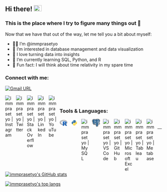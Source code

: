 ## Hi there! <img src="https://c.tenor.com/SNL9_xhZl9oAAAAi/waving-hand-joypixels.gif" width="25" height="20" />

### This is the place where I try to figure many things out :monocle_face:

Now that we have that out of the way, let me tell you a bit about myself:
- :man_technologist: I’m @immprasetyo
- :eyes: I’m interested in database management and data visualization
- :smiling_face_with_three_hearts: I love turning data into insights
- :seedling: I’m currently learning SQL, Python, and R
- :zany_face: Fun fact: I will think about time relativity in my spare time

### Connect with me:
[![Gmail URL](https://img.shields.io/twitter/url?color=ea4335&label=gmail&logo=gmail&style=for-the-badge&url=https%3A%2F%2Fmail.google.com%2Fmail%2Fu%2F1%2F%3Fview%3Dcm%26fs%3D1%26to%3Dmmprsty%40gmail.com%26tf%3D1)](https://mail.google.com/mail/u/1/?view=cm&fs=1&to=mmprsty@gmail.com&tf=1)

[<img align="left" alt="immprasetyo | Instagram" width="25px" src="https://cdn.jsdelivr.net/npm/simple-icons@v3/icons/instagram.svg" style="padding-right:10px;" />](https://instagram.com/immprasetyo)
[<img align="left" alt="immprasetyo | Twitter" width="25px" src="https://cdn.jsdelivr.net/npm/simple-icons@v3/icons/twitter.svg" style="padding-right:10px;" />](https://twitter.com/in/imamprasetyo)
[<img align="left" alt="immprasetyo | Stack Overflow" width="25px" src="https://cdn.jsdelivr.net/npm/simple-icons@v3/icons/stackoverflow.svg" style="padding-right:10px;" />](https://stackoverflow.com/users/18983641/immprasetyo)
[<img align="left" alt="immprasetyo | LinkedIn" width="25px" src="https://cdn.jsdelivr.net/npm/simple-icons@v3/icons/linkedin.svg" style="padding-right:10px;" />](https://linkedin.com/in/imamprasetyo)
[<img align="left" alt="immprasetyo | YouTube" width="25px" src="https://cdn.jsdelivr.net/npm/simple-icons@v3/icons/youtube.svg" style="padding-right:10px;" />](https://youtube.com/channel/UCvWfjoT6akC8rdUZslq1Onw)
   <br />

### Tools & Languages:
[<img align="left" alt="immprasetyo | R" width="25px" src="https://raw.githubusercontent.com/github/explore/80688e429a7d4ef2fca1e82350fe8e3517d3494d/topics/r/r.png" style="padding-right:10px;" />](https://r-project.org)
[<img align="left" alt="immprasetyo | Python" width="25px" src="https://raw.githubusercontent.com/github/explore/80688e429a7d4ef2fca1e82350fe8e3517d3494d/topics/python/python.png" style="padding-right:10px;" />](https://python.org)
[<img align="left" alt="immprasetyo | MySQL" width="25px" src="https://www.mysql.com/common/logos/logo-mysql-170x115.png" style="padding-right:10px;" />](https://mysql.com)
[<img align="left" alt="immprasetyo | PostgreSQL" width="25px" src="https://raw.githubusercontent.com/github/explore/80688e429a7d4ef2fca1e82350fe8e3517d3494d/topics/postgresql/postgresql.png" style="padding-right:10px;" />](https://postgresql.org)
[<img align="left" alt="immprasetyo | VS Code" width="25px" src="https://code.visualstudio.com/assets/images/code-stable.png" style="padding-right:10px;" />](https://code.visualstudio.com)
[<img align="left" alt="immprasetyo | GitHub" width="25px" src="https://upload.wikimedia.org/wikipedia/commons/9/95/Font_Awesome_5_brands_github.svg" style="padding-right:10px;" />](https://github.com)
[<img align="left" alt="immprasetyo | Microsoft Excel" width="25px" src="https://upload.wikimedia.org/wikipedia/commons/3/34/Microsoft_Office_Excel_%282019%E2%80%93present%29.svg" style="padding-right:10px;" />](https://microsoft.com/en-us/microsoft-365/excel)
[<img align="left" alt="immprasetyo | Tableau" width="25px" src="https://avatars.githubusercontent.com/u/828667?s=200&v=4" style="padding-right:10px;" />](https://tableau.com)
[<img align="left" alt="immprasetyo | Metabase" width="25px" src="https://symbols.getvecta.com/stencil_88/65_metabase-icon.26a19ed6d9.svg" style="padding-right:10px;" />](https://metabase.com)
   <br />

---

[![immprasetyo's GitHub stats](https://github-readme-stats.vercel.app/api?username=immprasetyo&show_icons=true&hide_border=true&theme=dracula)](https://github.com/immprasetyo)
   <br />

[![immprasetyo's top langs](https://github-readme-stats.vercel.app/api/top-langs/?username=immprasetyo&layout=compact)](https://github.com/immprasetyo)


<!---
immprasetyo/immprasetyo is a ✨ special ✨ repository because its `README.md` (this file) appears on your GitHub profile.
You can click the Preview link to take a look at your changes.
--->
